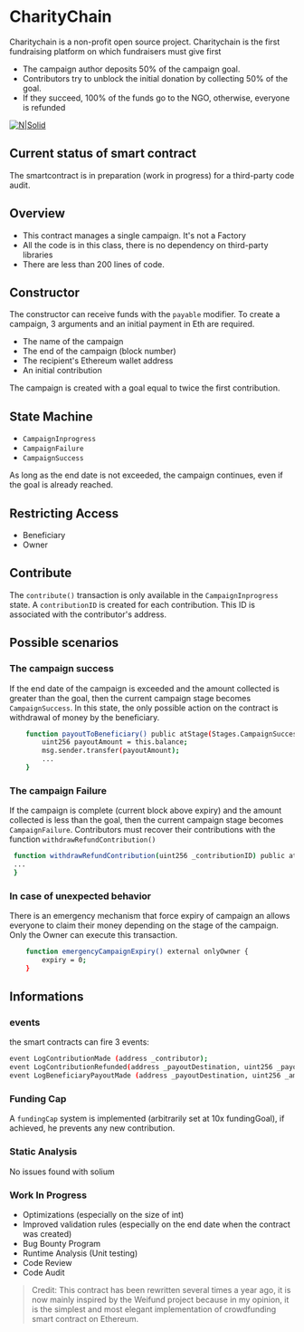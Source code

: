 # CharityChain

Charitychain is a non-profit open source project.
Charitychain is the first fundraising platform on which fundraisers must give first
- The campaign author deposits 50% of the campaign goal.
- Contributors try to unblock the initial donation by collecting 50% of the goal.
- If they succeed, 100% of the funds go to the NGO, otherwise, everyone is refunded

[![N|Solid](https://charitychain.io/images/diag-readme.png)](https://charitychain.io/)

## Current status of smart contract
The smartcontract is in preparation (work in progress) for a third-party code audit.

## Overview
- This contract manages a single campaign. It's not a Factory
- All the code is in this class, there is no dependency on third-party libraries
- There are less than 200 lines of code.

## Constructor
The constructor can receive funds with the `payable` modifier.
To create a campaign, 3 arguments and an initial payment in Eth are required.

- The name of the campaign
- The end of the campaign (block number)
- The recipient's Ethereum wallet address
- An initial contribution

The campaign is created with a goal equal to twice the first contribution.

## State Machine
 - `CampaignInprogress` 
 - `CampaignFailure`
 - `CampaignSuccess`
 
As long as the end date is not exceeded, the campaign continues, even if the goal is already reached.
 
## Restricting Access
 - Beneficiary
 - Owner

## Contribute 
The `contribute()` transaction is only available in the `CampaignInprogress` state. A `contributionID` is created for each contribution. This ID is associated with the contributor's address.
## Possible scenarios
### The campaign success
If the end date of the campaign is exceeded and the amount collected is greater than the goal, then the current campaign stage becomes `CampaignSuccess`. In this state, the only possible action on the contract is withdrawal of money by the beneficiary.

```sh
    function payoutToBeneficiary() public atStage(Stages.CampaignSuccess) onlybeneficiary() {
        uint256 payoutAmount = this.balance;
        msg.sender.transfer(payoutAmount);
        ...
    }
```
### The campaign Failure
If the campaign is complete (current block above expiry) and the amount collected is less than the goal, then the current campaign stage becomes `CampaignFailure`. Contributors must recover their contributions with the function `withdrawRefundContribution()`
```sh
 function withdrawRefundContribution(uint256 _contributionID) public atStage(Stages.CampaignFailure) validRefund(_contributionID) {
 ...
 }
 ```
### In case of unexpected behavior
There is an emergency mechanism that force expiry of campaign an allows everyone to claim their money depending on the stage of the campaign. Only the Owner can execute this transaction.
```sh
    function emergencyCampaignExpiry() external onlyOwner {
        expiry = 0;
    }
```

## Informations
### events
the smart contracts can fire 3 events: 
```sh
event LogContributionMade (address _contributor);
event LogContributionRefunded(address _payoutDestination, uint256 _payoutAmount);
event LogBeneficiaryPayoutMade (address _payoutDestination, uint256 _amountRaised);
```
### Funding Cap
A `fundingCap` system is implemented (arbitrarily set at 10x fundingGoal), if achieved, he prevents any new contribution.

### Static Analysis
No issues found with solium

### Work In Progress
- Optimizations (especially on the size of int)
- Improved validation rules (especially on the end date when the contract was created)
- Bug Bounty Program
- Runtime Analysis (Unit testing)
- Code Review
- Code Audit

> Credit: This contract has been rewritten several times a year ago, it is now mainly inspired by the Weifund project because in my opinion, it is the simplest and most elegant implementation of crowdfunding smart contract on Ethereum. 
